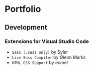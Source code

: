 # Portfolio
## Development
### Extensions for Visual Studio Code
- `Sass (.sass only)` by Syler
- `Live Sass Compiler` by Glenn Marks
- `HTML CSS Support` by ecmel
